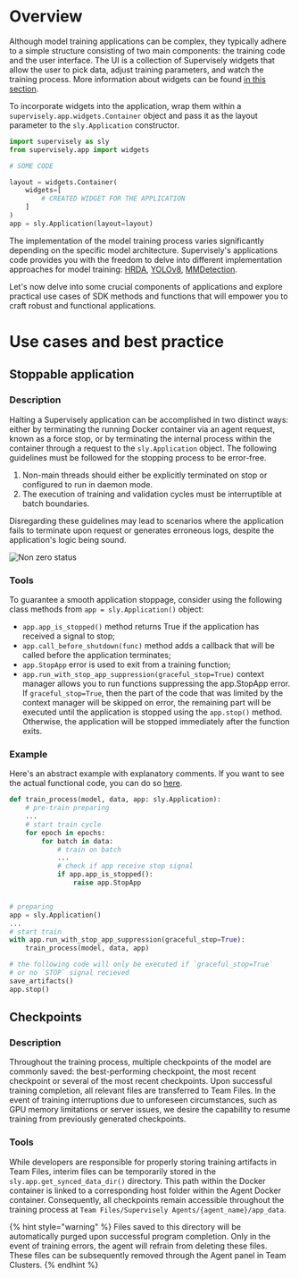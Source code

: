 # Overview

Although model training applications can be complex, they typically adhere to a simple structure consisting of two main components: the training code and the user interface. The UI is a collection of Supervisely widgets that allow the user to pick data, adjust training parameters, and watch the training process. More information about widgets can be found [in this section](/app-development/widgets/README.md). 

To incorporate widgets into the application, wrap them within a `supervisely.app.widgets.Container` object and pass it as the layout parameter to the `sly.Application` constructor.

```python
import supervisely as sly
from supervisely.app import widgets

# SOME CODE

layout = widgets.Container(
    widgets=[
        # CREATED WIDGET FOR THE APPLICATION
    ]
)
app = sly.Application(layout=layout)
```

The implementation of the model training process varies significantly depending on the specific model architecture. Supervisely's applications code provides you with the freedom to delve into different implementation approaches for model training: [HRDA](https://github.com/supervisely-ecosystem/hrda/blob/master/src/main.py), [YOLOv8](https://github.com/supervisely-ecosystem/yolov8/tree/master/train), [MMDetection](https://github.com/supervisely-ecosystem/train-mmdetection-v3/tree/master/src).

Let's now delve into some crucial components of applications and explore practical use cases of SDK methods and functions that will empower you to craft robust and functional applications.

# Use cases and best practice

## Stoppable application

### Description 

Halting a Supervisely application can be accomplished in two distinct ways: either by terminating the running Docker container via an agent request, known as a force stop, or by terminating the internal process within the container through a request to the `sly.Application` object. The following guidelines must be followed for the stopping process to be error-free.

1. Non-main threads should either be explicitly terminated on stop or configured to run in daemon mode. 
2. The execution of training and validation cycles must be interruptible at batch boundaries.

Disregarding these guidelines may lead to scenarios where the application fails to terminate upon request or generates erroneous logs, despite the application's logic being sound.

![Non zero status](https://github.com/supervisely/developer-portal/assets/87002239/fb9e2c39-71d3-419f-ac0b-4150b798c3c2)

### Tools

To guarantee a smooth application stoppage, consider using the following class methods from `app = sly.Application()` object:

- `app.app_is_stopped()` method returns True if the application has received a signal to stop;
- `app.call_before_shutdown(func)` method adds a callback that will be called before the application terminates;
- `app.StopApp` error is used to exit from a training function;
- `app.run_with_stop_app_suppression(graceful_stop=True)` context manager allows you to run functions suppressing the app.StopApp error. If `graceful_stop=True`, then the part of the code that was limited by the context manager will be skipped on error, the remaining part will be executed until the application is stopped using the `app.stop()` method. Otherwise, the application will be stopped immediately after the function exits.

### Example

Here's an abstract example with explanatory comments. If you want to see the actual functional code, you can do so [here](https://github.com/supervisely-ecosystem/yolov8/blob/f181fcc78a7cdaacf2f7dd088df30f21a25aed1f/train/src/main.py#L1192).

```python
def train_process(model, data, app: sly.Application):
    # pre-train preparing
    ...
    # start train cycle
    for epoch in epochs:
        for batch in data:
            # train on batch
            ...
            # check if app receive stop signal
            if app.app_is_stopped():
                raise app.StopApp


# preparing
app = sly.Application()
...
# start train
with app.run_with_stop_app_suppression(graceful_stop=True):
    train_process(model, data, app)

# the following code will only be executed if `graceful_stop=True`
# or no `STOP` signal recieved
save_artifacts()
app.stop()
```

## Checkpoints 

### Description

Throughout the training process, multiple checkpoints of the model are commonly saved: the best-performing checkpoint, the most recent checkpoint or several of the most recent checkpoints. Upon successful training completion, all relevant files are transferred to Team Files. In the event of training interruptions due to unforeseen circumstances, such as GPU memory limitations or server issues, we desire the capability to resume training from previously generated checkpoints.

### Tools

While developers are responsible for properly storing training artifacts in Team Files, interim files can be temporarily stored in the `sly.app.get_synced_data_dir()` directory. This path within the Docker container is linked to a corresponding host folder within the Agent Docker container. Consequently, all checkpoints remain accessible throughout the training process at `Team Files/Supervisely Agents/{agent_name}/app_data`. 

{% hint style="warning" %}
Files saved to this directory will be automatically purged upon successful program completion. Only in the event of training errors, the agent will refrain from deleting these files. These files can be subsequently removed through the Agent panel in Team Clusters.
{% endhint %}